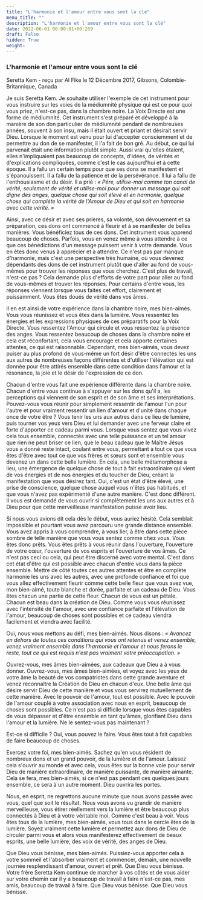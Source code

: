 ```yaml
---
title: "L'harmonie et l'amour entre vous sont la clé"
menu_title: ""
description: "L'harmonie et l'amour entre vous sont la clé"
date: 2022-06-01 06:00:01+00:269
draft: False
hidden: True
weight:
---
```

### L'harmonie et l'amour entre vous sont la clé

Seretta Kem - reçu par Al Fike le 12 Décembre 2017, Gibsons, Colombie-Britannique, Canada

Je suis Seretta Kem. Je souhaite utiliser l'exemple de cet instrument pour vous instruire sur les voies de la médiumnité physique qui est ce pour quoi vous priez, n'est-ce pas, dans la chambre noire. La Voix Directe est une forme de médiumnité. Cet instrument s'est préparé et développé à la manière de son don particulier de médiumnité pendant de nombreuses années, souvent à son insu, mais il était ouvert et priant et désirait servir Dieu. Lorsque le moment est venu pour lui d'accepter consciemment et de permettre au don de se manifester, il l'a fait de bon gré. Au début, ce qui lui parvenait était une information plutôt simple. Aussi vrai qu'elles étaient, elles n'impliquaient pas beaucoup de concepts, d'idées, de vérités et d'explications compliquées, comme c'est le cas aujourd'hui et à cette époque. Il a fallu un certain temps pour que ses dons se manifestent et s'épanouissent. Il a fallu de la patience et de la persévérance. Il lui a fallu de l'enthousiasme et du désir. Il a prié : *« Père, utilise-moi comme ton canal de vérité, seulement de vérité et utilise-moi pour donner un message qui soit digne des anges, quelque chose qui soit élevé et en harmonie, quelque chose qui complète la vérité de l'Amour de Dieu et qui soit en harmonie avec cette vérité. »*

Ainsi, avec ce désir et avec ses prières, sa volonté, son dévouement et sa préparation, ces dons ont commencé à fleurir et à se manifester de belles manières. Vous bénéficiez tous de ces dons. Cet instrument vous apprend beaucoup de choses. Parfois, vous en venez même à vous attendre à ce que ces bénédictions d'un message puissent venir à votre demande. Vous en êtes donc venus à apprécier et à attendre. Ce n'est pas par manque d'harmonie, mais c'est une perspective très humaine, où vous devenez dépendants des dons de cet instrument plutôt que d'aller au fond de vous-mêmes pour trouver les réponses que vous cherchez. C'est plus de travail, n'est-ce pas ? Cela demande plus d'efforts de votre part pour aller au fond de vous-mêmes et trouver les réponses. Pour certains d'entre vous, les réponses viennent lorsque vous faites cet effort, clairement et puissamment. Vous êtes doués de vérité dans vos âmes.

Il en est ainsi de votre expérience dans la chambre noire, mes bien-aimés. Vous vous réunissez et vous êtes dans la lumière. Vous ressentez les énergies et les expressions physiques de ces préparatifs pour la Voix Directe. Vous ressentez l'Amour qui circule et vous ressentez la présence des anges. Vous ressentez beaucoup de choses dans la chambre noire et cela est réconfortant, cela vous encourage et cela apporte certaines attentes, ce qui est raisonnable. Cependant, mes bien-aimés, vous devez puiser au plus profond de vous-même un fort désir d'être connectés les uns aux autres de nombreuses façons différentes et d'utiliser l'élévation qui est donnée pour être attirés ensemble dans cette condition dans l'amour et la résonance, la joie et le désir de l'expression de ce don.

Chacun d'entre vous fait une expérience différente dans la chambre noire. Chacun d'entre vous continue à s'appuyer sur les dons qu'il a, les perceptions qui viennent de son esprit et de son âme et ses interprétations. Pouvez-vous vous réunir pour simplement ressentir de l'amour l'un pour l'autre et pour vraiment ressentir un lien d'amour et d'unité dans chaque once de votre être ? Vous tenir les uns aux autres dans ce lieu de lumière, puis tourner vos yeux vers Dieu et lui demander avec une ferveur claire et forte d'apporter ce cadeau parmi vous. Lorsque vous sentez que vous vivez cela tous ensemble, connectés avec une telle puissance et un tel amour que rien ne peut briser ce lien, que le beau cadeau que le Maître Jésus vous a donné reste intact, coulant entre vous, permettant à tout ce que vous êtes d'être avec tout ce que vos frères et sœurs sont et ensemble vous devenez un dans cette belle lumière. En cela, une belle métamorphose a lieu, une émergence de quelque chose de tout à fait extraordinaire qui vient de vos énergies et de nos énergies et du toucher de Dieu, créant la manifestation que vous désirez tant. Oui, c'est un état d'être élevé, une prise de conscience, quelque chose auquel vous n'êtes pas habitués, et que vous n'avez pas expérimenté d'une autre manière. C'est donc différent. Il vous est demandé de vous ouvrir si complètement les uns aux autres et à Dieu pour que cette merveilleuse manifestation puisse avoir lieu.

Si nous vous avions dit cela dès le début, vous auriez hésité. Cela semblait impossible et pourtant vous avez parcouru une grande distance ensemble. Vous avez appris à vous comprendre, à vous lier, à être dans cette pièce sombre de telle manière que vous vous sentez comme chez vous. Vous êtes donc prêts. Vous êtes prêts à vous réunir dans l'ouverture, l'ouverture de votre cœur, l'ouverture de vos esprits et l'ouverture de vos âmes. Ce n'est pas ceci ou cela, qui peut être discerné avec votre mental. C'est dans cet état d'être qui est possible avec chacun d'entre vous dans la pièce ensemble. Mettre de côté toutes ces autres attentes et être en complète harmonie les uns avec les autres, avec une profonde confiance et foi que vous allez effectivement fleurir comme cette belle fleur que vous avez vue, mon bien-aimé, toute blanche et dorée, parfaite et un cadeau de Dieu. Vous êtes chacun une partie de cette fleur. Chacun de vous est un pétale. Chacun est beau dans la création de Dieu. Comme vous vous réunissez avec l'intensité de l'amour, avec une confiance parfaite et l'élévation de l'amour, beaucoup de choses sont possibles et ce cadeau viendra facilement et viendra avec facilité.

Oui, nous vous mettons au défi, mes bien-aimés. Nous disons : *« Avancez en dehors de toutes ces conditions qui vous ont retenus et venez ensemble, venez vraiment ensemble dans l'harmonie et l'amour et nous ferons le reste, tout ce qui est requis n'est pas vraiment votre préoccupation. »*

Ouvrez-vous, mes âmes bien-aimées, aux cadeaux que Dieu a à vous donner. Ouvrez-vous, mes âmes bien-aimées, et voyez avec les yeux de votre âme la beauté de vos compatriotes dans cette grande aventure et venez reconnaître la Création de Dieu en chacun d'eux. Une belle âme qui désire servir Dieu de cette manière et vous vous servirez mutuellement de cette manière. Avec le pouvoir de l'amour, tout est possible. Avec le pouvoir de l'amour couplé à votre association avec nous en esprit, beaucoup de choses sont possibles. Ce n'est pas si difficile lorsque vous êtes capables de vous dépasser et d'être ensemble en tant qu'âmes, glorifiant Dieu dans l'amour et la lumière. Ne le sentez-vous pas maintenant ?

Est-ce si difficile ? Oui, vous pouvez le faire. Vous êtes tout à fait capables de faire beaucoup de choses.

Exercez votre foi, mes bien-aimés. Sachez qu'en vous résident de nombreux dons et un grand pouvoir, de la lumière et de l'amour. Laissez cela s'ouvrir au monde et avec cela, vous êtes sur la bonne voie pour servir Dieu de manière extraordinaire, de manière puissante, de manière aimante. Cela se fera, mes bien-aimés, si ce n'est pas pendant ces quelques jours ensemble, ce sera à un autre moment. Dieu ouvrira les portes.

Nous, en esprit, ne regrettons aucune minute que nous avons passée avec vous, quel que soit le résultat. Nous vous avons vu grandir de manière merveilleuse, vous étirer réellement vers la lumière et être beaucoup plus connectés à Dieu et à votre véritable moi. Comme c'est beau à voir. Vous êtes tous de la lumière, mes bien-aimés, vous tous dans le cercle êtes de la lumière. Soyez vraiment cette lumière et permettez aux dons de Dieu de circuler parmi vous et alors vous manifesterez effectivement de beaux esprits, une belle lumière, des voix de vérité, des anges de Dieu.

Que Dieu vous bénisse, mes bien-aimés. Puissiez-vous apporter cela à votre sommeil et l'absorber vraiment et commencer, demain, une nouvelle journée resplendissant d'amour, ouvert et prêt. Que Dieu vous bénisse. Votre frère Seretta Kem continue de marcher à vos côtés et de vous aider sur votre chemin car il y a beaucoup de travail à faire n'est-ce pas, mes amis, beaucoup de travail à faire. Que Dieu vous bénisse. Que Dieu vous bénisse.
